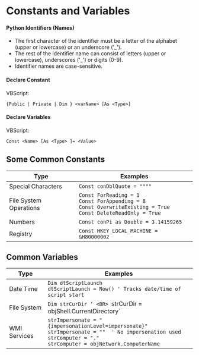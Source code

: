 # Constants and Variables

#### Python Identifiers (Names)

* The first character of the identifier must be a letter of the alphabet (upper or lowercase) or an underscore ('_').
* The rest of the identifier name can consist of letters (upper or lowercase), underscores ('_') or digits (0-9).
* Identifier names are case-sensitive.

#### Declare Constant
VBScript:  
```vbscript
{Public | Private | Dim } <varName> [As <Type>]
```

#### Declare Variables
VBScript:  
```vbscript
Const <Name> [As <Type> ]= <Value>
```

## Some Common Constants
| Type | Examples |
| --- | --- |  
| Special Characters | `Const conDblQuote = """"` |
| File System Operations | `Const ForReading = 1` <BR> `Const ForAppending = 8` <BR> `Const OverwriteExisting = True` <BR> `Const DeleteReadOnly = True` |  
| Numbers | `Const conPi as Double = 3.14159265` |
| Registry | `Const HKEY_LOCAL_MACHINE = &H80000002` | 

## Common Variables
| Type | Examples |
| --- | --- |  
| Date Time | `Dim dtScriptLaunch ` <br> `dtScriptLaunch = Now() ' Tracks date/time of script start` | 
| File System | `Dim strCurDir ‘ <BR> `strCurDir = objShell.CurrentDirectory` | 
| WMI Services | `strImpersonate = "{impersonationLevel=impersonate}"` <BR> `strImpersonate = ""  ' No impersonation used` <br> `strComputer = "."` <BR> `strComputer = objNetwork.ComputerName` | 
  
  
